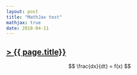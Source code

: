 ```yaml
---
layout: post
title: "MathJax test"
mathjax: true
date: 2018-04-11
---
```


## [> {{ page.title}}](https://caesoma.github.io/archive/paginator.html)

$$ \frac{dx}{dt} = f(x) $$
